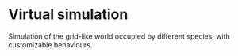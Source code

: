 # Virtual simulation

Simulation of the grid-like world occupied by different species, with customizable behaviours.
